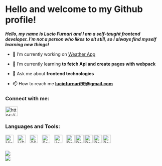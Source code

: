 # Hello and welcome to my Github profile!


<b>
	<i>
		Hello, my name is Lucio Furnari and I am a self-taught frontend developer. 		I'm not a person who likes to sit still, so I always find myself learning new things!
	</i>
</b>

- 🔭 I’m currently working on [Weather App](https://github.com/LucioFurnari/Weather-App)

- 🌱 I’m currently learning **to fetch Api and create pages with webpack**

- 💬 Ask me about **frontend technologies**

- 📫 How to reach me **luciofurnari99@gmail.com**

  <!-- - ⚡ Fun fact: **I question my faith by not being able to debug an error.** -->

<h3 align="left">Connect with me:</h3>
<p align="left">
<a href="https://www.linkedin.com/in/lucio-furnari/" target="blank"><img align="center" src="https://raw.githubusercontent.com/rahuldkjain/github-profile-readme-generator/master/src/images/icons/Social/linked-in-alt.svg" alt="https://www.linkedin.com/in/lucio-furnari/" height="30" width="40" /></a>
</p>

### Languages and Tools:
<img align="left" alt="Visual Studio Code" width="26px" src="https://cdn.jsdelivr.net/gh/devicons/devicon/icons/vscode/vscode-original.svg" style="padding-right:10px;" />
<img align="left" alt="HTML5" width="26px" src="https://cdn.jsdelivr.net/gh/devicons/devicon/icons/html5/html5-original.svg" style="padding-right:10px;" />
<img align="left" alt="CSS3" width="26px" src="https://cdn.jsdelivr.net/gh/devicons/devicon/icons/css3/css3-original.svg" style="padding-right:10px;" />
<img align="left" alt="Sass" width="26px" src="https://cdn.jsdelivr.net/gh/devicons/devicon/icons/sass/sass-original.svg" style="padding-right:10px;" />
<img align="left" alt="JavaScript" width="26px" src="https://cdn.jsdelivr.net/gh/devicons/devicon/icons/javascript/javascript-original.svg" style="padding-right:10px;" />
<img align="left" alt="Bootstrap" width="26px"  src="https://cdn.jsdelivr.net/gh/devicons/devicon/icons/bootstrap/bootstrap-original.svg"/>
<img align="left" alt="Bootstrap" width="26px"  src="https://cdn.jsdelivr.net/gh/devicons/devicon/icons/npm/npm-original-wordmark.svg"/>
<img align="left" alt="Bootstrap" width="26px"  src="https://cdn.jsdelivr.net/gh/devicons/devicon/icons/git/git-original.svg"/>
<img align="left" alt="Bootstrap" width="26px"  src="https://cdn.jsdelivr.net/gh/devicons/devicon/icons/webpack/webpack-original.svg"/>
<img align="left" alt="Bootstrap" width="26px"  src="https://cdn.jsdelivr.net/gh/devicons/devicon/icons/nodejs/nodejs-original-wordmark.svg"/>

<br />
<br />
<br />

<img src='https://github-readme-stats.vercel.app/api/top-langs/?username=LucioFurnari&hide_progress=true' />

<br />

<img src='https://github-readme-stats.vercel.app/api?username=LucioFurnari' />